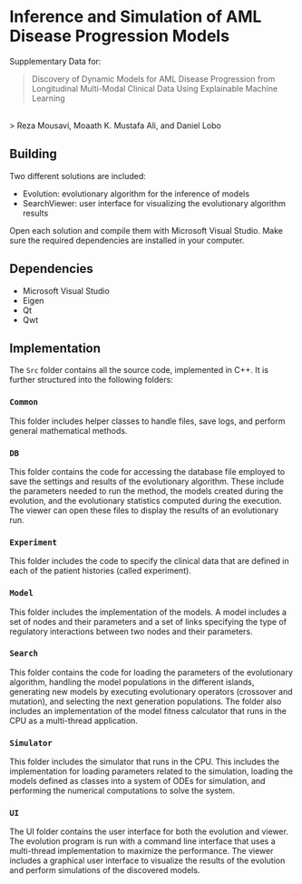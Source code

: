 # Inference and Simulation of AML Disease Progression Models

Supplementary Data for:

> Discovery of Dynamic Models for AML Disease Progression from Longitudinal Multi-Modal Clinical Data Using Explainable Machine Learning
<br>
> Reza Mousavi, Moaath K. Mustafa Ali, and Daniel Lobo<br>


## Building
Two different solutions are included:
* Evolution: evolutionary algorithm for the inference of models
* SearchViewer: user interface for visualizing the evolutionary algorithm results

Open each solution and compile them with Microsoft Visual Studio. Make sure the required dependencies are installed in your computer.

## Dependencies
* Microsoft Visual Studio
* Eigen
* Qt
* Qwt

## Implementation
The `Src` folder contains all the source code, implemented in C++. It is further structured into the following folders:

### `Common` 
This folder includes helper classes to handle files, save logs, and perform general mathematical methods.

### `DB` 
This folder contains the code for	accessing the database file employed to save the settings and results of the evolutionary algorithm. These include the parameters needed to run the method, the models created during the evolution, and the evolutionary statistics computed during the execution. The viewer can open these files to display the results of an evolutionary run.

### `Experiment` 
This folder includes the code to specify the clinical data that are defined in each of the patient histories (called experiment).

### `Model` 
This folder includes the implementation of the models. A model includes a set of nodes and their parameters and a set of links specifying the type of regulatory interactions between two nodes and their parameters.

### `Search` 
This folder contains the code for loading the parameters of the evolutionary algorithm, handling the model populations in the different islands, generating new models by executing evolutionary operators (crossover and mutation), and selecting the next generation populations. The folder also includes an implementation of the model fitness calculator that runs in the CPU as a multi-thread application.

### `Simulator` 
This folder includes the simulator that runs in the CPU. This includes the implementation for loading parameters related to the simulation, loading the models defined as classes into a system of ODEs for simulation, and performing the numerical computations to solve the system.

### `UI` 
The UI folder contains the user interface for both the evolution and viewer. The evolution program is run with a command line interface that uses a multi-thread implementation to maximize the performance. The viewer includes a graphical user interface to visualize the results of the evolution and perform simulations of the discovered models.
